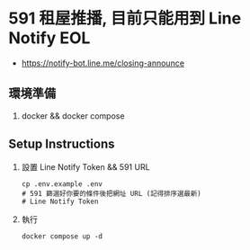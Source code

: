 



# 591 租屋推播, 目前只能用到 Line Notify EOL

* https://notify-bot.line.me/closing-announce

## 環境準備

1. docker && docker compose

## Setup Instructions

1. 設置 Line Notify Token && 591 URL
    ```
    cp .env.example .env
    # 591 篩選好你要的條件後把網址 URL (記得排序選最新)
    # Line Notify Token
    ```
2. 執行
    ```
    docker compose up -d
    ```
